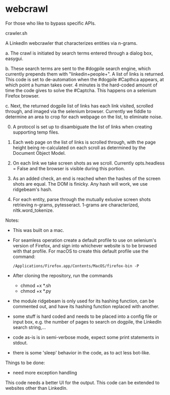 # webcrawl

For those who like to bypass specific APIs.

crawler.sh

A LinkedIn webcrawler that characterizes entities via n-grams. 


a. The crawl is initiated by search terms entered through a dialog box, easygui.


b. These search terms are sent to the #dogpile search engine, which currently prepends them with "linkedin+people+".  A list of links is returned.  This code is set to de-automation when the #dogpile #Capthca appears, at which point a human takes over. 4 minutes is the hard-coded amount of time the code gives to solve the #Captcha. This happens on a selenium Firefox browser. 


c. Next, the returned dogpile list of links has each link visited, scrolled through, and imaged via the selenium browser. Currently we fiddle to determine an area to crop for each webpage on the list, to eliminate noise.

  0. A protocol is set up to disambiguate the list of links when creating supporting temp files.
  
  1. Each web page on the list of links is scrolled through, with the page height being re-calculated on each scroll as determined by the Document Object Model.
  
  2. On each link we take screen shots as we scroll. Currently opts.headless = False and the browser is visible during this portion.
  
  3. As an added check, an end is reached when the hashes of the screen shots are equal. The DOM is finicky. Any hash will work, we use ridgebeam's hash.
  
  4. For each entity, parse through the mutually exlusive screen shots retrieving n-grams, pytesseract. 1-grams are characterized, nltk.word_tokenize.


Notes:

- This was built on a mac.  

- For seamless operation create a default profile to use on selenium's version of Firefox, and sign into whichever website is to be browsed with that profile.  For macOS to create this default profile use the command: 
  
      /Applications/Firefox.app/Contents/MacOS/firefox-bin -P
      
- After cloning the repository, run the commands
   - chmod +x *.sh
   - chmod +x *.py
      
- the module ridgebeam is only used for its hashing function, can be commented out, and have its hashing function replaced with another.

- some stuff is hard coded and needs to be placed into a config file or input box, e.g. the number of pages to search on dogpile, the LinkedIn search string,...

- code as-is is in semi-verbose mode, expect some print statements in stdout.

- there is some 'sleep' behavior in the code, as to act less bot-like.

Things to be done:

- need more exception handling


This code needs a better UI for the output. 
This code can be extended to websites other than LinkedIn.
